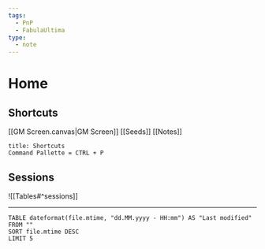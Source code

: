 ```yaml
---
tags:
  - PnP
  - FabulaUltima
type:
  - note
---
```

# Home

## Shortcuts

[[GM Screen.canvas|GM Screen]]
[[Seeds]]
[[Notes]]

```ad-hint
title: Shortcuts
Command Pallette = CTRL + P
```

## Sessions

![[Tables#^sessions]]


---
```dataview
TABLE dateformat(file.mtime, "dd.MM.yyyy - HH:mm") AS "Last modified"
FROM ""
SORT file.mtime DESC
LIMIT 5
```







